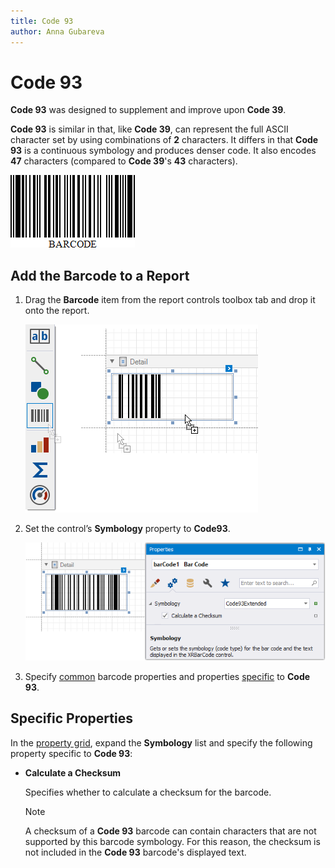 ```yaml
---
title: Code 93
author: Anna Gubareva
---
```

# Code 93

**Code 93** was designed to supplement and improve upon **Code 39**.

**Code 93** is similar in that, like **Code 39**, can represent the full ASCII character set by using combinations of **2** characters. It differs in that **Code 93** is a continuous symbology and produces denser code. It also encodes **47** characters (compared to **Code 39**'s **43** characters).

![](../../../../../images/eurd-win-bar-code-code-93.png)

## Add the Barcode to a Report

1. Drag the **Barcode** item from the report controls toolbox tab and drop it onto the report. 

    ![](../../../../../images/drag-and-drop-barcode.png)

2. Set the control’s **Symbology** property to **Code93**. 

    ![](../../../../../images/code-93-extended-in-designer.png)

3. Specify [common](add-bar-codes-to-a-report.md) barcode properties and properties [specific](#specific-properties) to **Code 93**.

## Specific Properties

In the [property grid](../../report-designer-tools/ui-panels/property-grid-tabbed-view.md), expand the **Symbology** list and specify the following property specific to **Code 93**:

* **Calculate a Checksum**

    Specifies whether to calculate a checksum for the barcode.

    > [!NOTE]
	> A checksum of a **Code 93** barcode can contain characters that are not supported by this barcode symbology. For this reason, the checksum is not included in the **Code 93** barcode's displayed text.